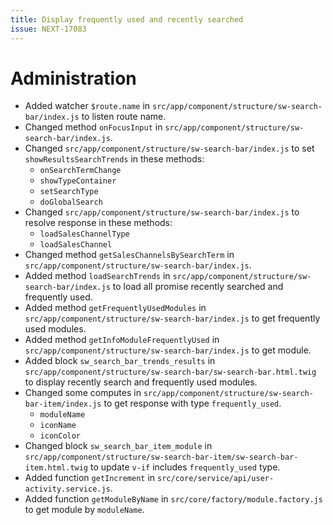 ```yaml
---
title: Display frequently used and recently searched
issue: NEXT-17083
---
```

# Administration
* Added watcher `$route.name` in `src/app/component/structure/sw-search-bar/index.js` to listen route name.
* Changed method `onFocusInput` in `src/app/component/structure/sw-search-bar/index.js`.
* Changed `src/app/component/structure/sw-search-bar/index.js` to set `showResultsSearchTrends` in these methods:
    * `onSearchTermChange`
    * `showTypeContainer`
    * `setSearchType`
    * `doGlobalSearch`
* Changed `src/app/component/structure/sw-search-bar/index.js` to resolve response in these methods:
    * `loadSalesChannelType`
    * `loadSalesChannel`
* Changed method `getSalesChannelsBySearchTerm` in `src/app/component/structure/sw-search-bar/index.js`.
* Added method `loadSearchTrends` in `src/app/component/structure/sw-search-bar/index.js` to load all promise recently searched and frequently used.
* Added method `getFrequentlyUsedModules` in `src/app/component/structure/sw-search-bar/index.js` to get frequently used modules.
* Added method `getInfoModuleFrequentlyUsed` in `src/app/component/structure/sw-search-bar/index.js` to get module.
* Added block `sw_search_bar_trends_results` in `src/app/component/structure/sw-search-bar/sw-search-bar.html.twig` to display recently search and frequently used modules.
* Changed some computes in `src/app/component/structure/sw-search-bar-item/index.js` to get response with type `frequently_used`.
    * `moduleName`
    * `iconName`
    * `iconColor`
* Changed block `sw_search_bar_item_module` in `src/app/component/structure/sw-search-bar-item/sw-search-bar-item.html.twig` to update `v-if` includes `frequently_used` type.
* Added function `getIncrement` in `src/core/service/api/user-activity.service.js`.
* Added function `getModuleByName` in `src/core/factory/module.factory.js` to get module by `moduleName`.
